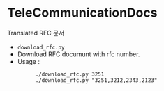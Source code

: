 # TeleCommunicationDocs
Translated RFC 문서

* `download_rfc.py`
 * Download RFC documunt with rfc number.
 * Usage :
 ```
          ./download_rfc.py 3251
          ./download_rfc.py "3251,3212,2343,2123"          
 ```
